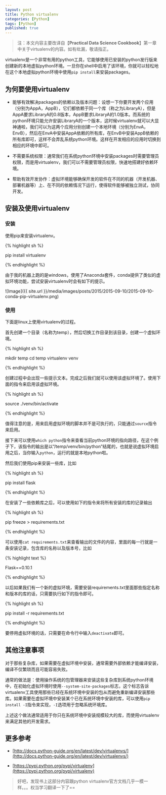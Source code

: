 ```yaml
---
layout: post
title: Python virtualenv
categories: [Python]
tags: [Python]
published: true
---
```


> 注：本文内容主要改译自【**Practical Data Science Cookbook**】第一章中关于virtualenv的内容。如有纰漏，敬请指正。


virtualenv是一个非常有用的python工具，它能够使用已安装的python发行版来创建新的本地虚拟python环境。一旦你在shell中启用了该环境，你就可以轻松地在这个本地虚拟python环境中使用`pip install`来安装packages。


## 为何要使用virtualenv

- 能够有效解决packages的依赖以及版本问题：设想一下你要开发两个应用（分别为AppA，AppB），它们都依赖于同一个库（称之为LibraryA），但是AppA要求LibraryA的0.8版本，AppB要求LibraryA的1.0版本。而系统的python环境只能允许安装LibraryA的一个版本，这时候virtualenv就可以大显神通啦，我们可以为这两个应用分别创建一个本地环境（分别为EnvA，EnvB），然后在EnvA中安装AppA依赖的所有库，在EnvB中安装AppB依赖的所有库即可，这样不会弄乱系统python环境。这样在开发相应的应用时切换到相应的环境中即可。

- 不需要系统权限：通常我们在系统python环境中安装packages时需要管理员权限，而是用virtualenv，我们可以不需要管理员权限，快速地搭建好依赖环境。

- 帮助有效开发协作：虚拟环境能够确保开发的软件在不同的机器（开发机器、部署机器等）上、在不同的依赖情况下运行，使得软件能够被独立测试，协同开发。


## 安装及使用virtualenv

### 安装

使用pip来安装virtualenv。

{% highlight sh %}

pip install virtualenv

{% endhighlight %}

由于我的机器上跑的是windows，使用了Anaconda套件，conda提供了类似的虚拟环境功能，尝试安装virtualenv时会有如下的提示。

![Image]({{ site.url }}/media/images/posts/2015/2015-09-10/2015-09-10-conda-pip-virtualenv.png)


### 使用

下面是linux上使用virtualenv的过程。

首先创建一个目录（名称为temp），然后切换工作目录到该目录，创建一个虚拟环境。

{% highlight sh %}

mkdir temp
cd temp
virtualenv venv

{% endhighlight %}

创建过程中会出现一些提示文本。完成之后我们就可以使用该虚拟环境了。使用下面的指令来启用该虚拟环境。

{% highlight sh %}

source ./venv/bin/activate

{% endhighlight %}

值得注意的是，用来启用虚拟环境的脚本并不是可执行的，只能通过`source`指令来启用。

接下来可以使用`which python`指令来查看当前python环境的指向路径，在这个例子下，该指令的输出是以“/temp/venv/bin/python”结尾的，也就是说虚拟环境启用之后，当你输入`python`，运行的就是本地python啦。

然后我们使用pip来安装一些库，比如

{% highlight sh %}

pip install flask

{% endhighlight %}

在安装了一些依赖库之后，可以使用如下的指令来将所有安装的库的记录输出

{% highlight sh %}

pip freeze > requirements.txt

{% endhighlight %}

可以使用`cat requirements.txt`来查看输出的文件的内容，里面的每一行就是一条安装记录，包含库的名称以及版本号，比如

{% highlight text %}

Flask==0.10.1

{% endhighlight %}

以后如果我们有一个新的虚拟环境，需要安装requirements.txt里面那些指定名称和版本的库的话，只需要执行如下的指令即可。

{% highlight sh %}

pip install -r requirements.txt

{% endhighlight %}


要停用虚拟环境的话，只需要在命令行中输入`deactivate`即可。


## 其他注意事项

对于那些复杂库，如果需要在虚拟环境中安装，通常需要外部依赖才能编译安装，编译不仅繁琐而且可能容易失败。

通常的做法是：使用操作系统的包管理器来安装这些复杂库到系统python环境中，在初始化虚拟环境时使用`--system-site-packages`标志，这个标志告诉virtualenv工具使用那些已经在系统环境中安装的包从而避免重新编译安装那些库。如果需要在虚拟环境中安装某个已在系统环境中安装的库，可以使用`pip install -I`指令来实现，`-I`选项用于忽略系统环境库。

上述这个做法通常适用于你只在系统环境中安装规模较大的库，而使用virtualenv来满足其他的开发需求。


## 更多参考

- [http://docs.python-guide.org/en/latest/dev/virtualenvs/](http://docs.python-guide.org/en/latest/dev/virtualenvs/)

- [https://pypi.python.org/pypi/virtualenv](https://pypi.python.org/pypi/virtualenv)


> 好吧，发现书上这部分内容跟python virtualenv官方文档几乎一模一样。。。权当学习翻译一下了==

